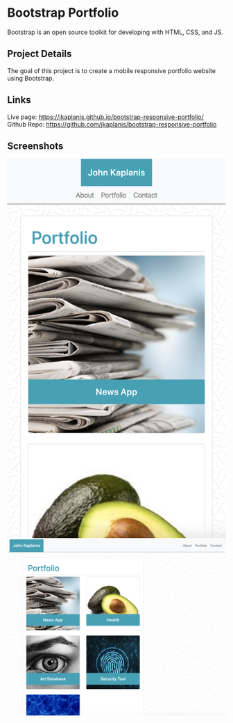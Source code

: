 # Bootstrap Portfolio

Bootstrap is an open source toolkit for developing with HTML, CSS, and JS.

## Project Details

The goal of this project is to create a mobile responsive portfolio website using Bootstrap. 

## Links

Live page: https://jkaplanis.github.io/bootstrap-responsive-portfolio/  
Github Repo: https://github.com/jkaplanis/bootstrap-responsive-portfolio  

## Screenshots 

![Alt text](./assets/screenshot1.png "Mobile Screen")
![Alt text](./assets/screenshot2.png "Laptop Screen")
